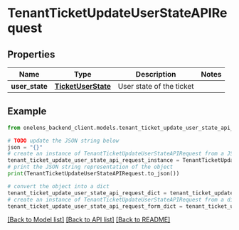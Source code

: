 # TenantTicketUpdateUserStateAPIRequest


## Properties

Name | Type | Description | Notes
------------ | ------------- | ------------- | -------------
**user_state** | [**TicketUserState**](TicketUserState.md) | User state of the ticket | 

## Example

```python
from onelens_backend_client.models.tenant_ticket_update_user_state_api_request import TenantTicketUpdateUserStateAPIRequest

# TODO update the JSON string below
json = "{}"
# create an instance of TenantTicketUpdateUserStateAPIRequest from a JSON string
tenant_ticket_update_user_state_api_request_instance = TenantTicketUpdateUserStateAPIRequest.from_json(json)
# print the JSON string representation of the object
print(TenantTicketUpdateUserStateAPIRequest.to_json())

# convert the object into a dict
tenant_ticket_update_user_state_api_request_dict = tenant_ticket_update_user_state_api_request_instance.to_dict()
# create an instance of TenantTicketUpdateUserStateAPIRequest from a dict
tenant_ticket_update_user_state_api_request_form_dict = tenant_ticket_update_user_state_api_request.from_dict(tenant_ticket_update_user_state_api_request_dict)
```
[[Back to Model list]](../README.md#documentation-for-models) [[Back to API list]](../README.md#documentation-for-api-endpoints) [[Back to README]](../README.md)


